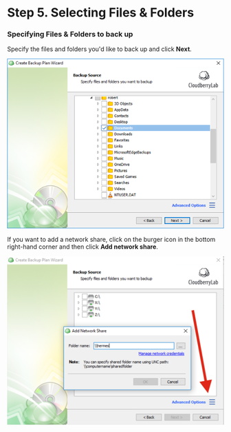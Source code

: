 # Step 5. Selecting Files & Folders

### Specifying Files & Folders to back up

Specify the files and folders you'd like to back up and click **Next**.

![](../../../../.gitbook/assets/wizard9.PNG)

If you want to add a network share, click on the burger icon in the bottom right-hand corner and then click **Add network share**.

![](../../../../.gitbook/assets/screen-shot-2018-01-31-at-20.57.57.png)

